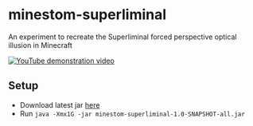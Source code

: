 # minestom-superliminal
An experiment to recreate the Superliminal forced perspective optical illusion in Minecraft 

[![YouTube demonstration video](https://img.youtube.com/vi/tdEFztdYCcA/0.jpg)](https://www.youtube.com/watch?v=tdEFztdYCcA)

## Setup

- Download latest
  jar [here](https://github.com/emortaldev/minestom-superliminal/releases/latest/download/minestom-superliminal-1.0-SNAPSHOT-all.jar)
- Run `java -Xmx1G -jar minestom-superliminal-1.0-SNAPSHOT-all.jar`
